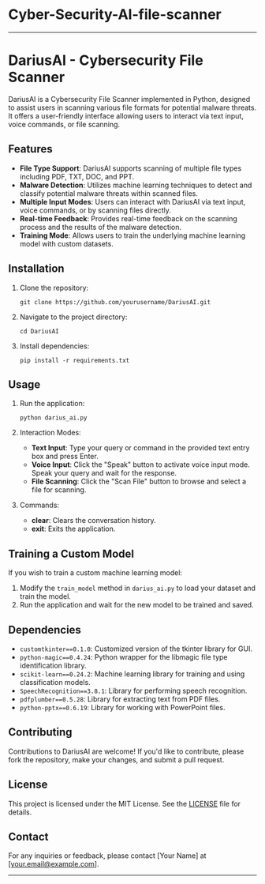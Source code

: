 # Cyber-Security-AI-file-scanner
---

# DariusAI - Cybersecurity File Scanner

DariusAI is a Cybersecurity File Scanner implemented in Python, designed to assist users in scanning various file formats for potential malware threats. It offers a user-friendly interface allowing users to interact via text input, voice commands, or file scanning.

## Features

- **File Type Support**: DariusAI supports scanning of multiple file types including PDF, TXT, DOC, and PPT.
- **Malware Detection**: Utilizes machine learning techniques to detect and classify potential malware threats within scanned files.
- **Multiple Input Modes**: Users can interact with DariusAI via text input, voice commands, or by scanning files directly.
- **Real-time Feedback**: Provides real-time feedback on the scanning process and the results of the malware detection.
- **Training Mode**: Allows users to train the underlying machine learning model with custom datasets.

## Installation

1. Clone the repository:
   ```
   git clone https://github.com/yourusername/DariusAI.git
   ```

2. Navigate to the project directory:
   ```
   cd DariusAI
   ```

3. Install dependencies:
   ```
   pip install -r requirements.txt
   ```

## Usage

1. Run the application:
   ```
   python darius_ai.py
   ```

2. Interaction Modes:
   - **Text Input**: Type your query or command in the provided text entry box and press Enter.
   - **Voice Input**: Click the "Speak" button to activate voice input mode. Speak your query and wait for the response.
   - **File Scanning**: Click the "Scan File" button to browse and select a file for scanning.

3. Commands:
   - **clear**: Clears the conversation history.
   - **exit**: Exits the application.

## Training a Custom Model

If you wish to train a custom machine learning model:

1. Modify the `train_model` method in `darius_ai.py` to load your dataset and train the model.
2. Run the application and wait for the new model to be trained and saved.

## Dependencies

- `customtkinter==0.1.0`: Customized version of the tkinter library for GUI.
- `python-magic==0.4.24`: Python wrapper for the libmagic file type identification library.
- `scikit-learn==0.24.2`: Machine learning library for training and using classification models.
- `SpeechRecognition==3.8.1`: Library for performing speech recognition.
- `pdfplumber==0.5.28`: Library for extracting text from PDF files.
- `python-pptx==0.6.19`: Library for working with PowerPoint files.

## Contributing

Contributions to DariusAI are welcome! If you'd like to contribute, please fork the repository, make your changes, and submit a pull request.

## License

This project is licensed under the MIT License. See the [LICENSE](LICENSE) file for details.

## Contact

For any inquiries or feedback, please contact [Your Name] at [your.email@example.com].

---
